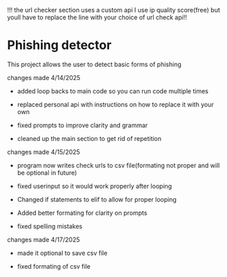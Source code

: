 !!! the url checker section uses a custom api I use ip quality score(free) but youll have to replace the line with your choice of url check api!!

# Phishing detector
This project  allows the user to detect basic forms of phishing

changes made 4/14/2025

* added loop backs to main code so you can run code multiple times

* replaced personal api with instructions on how to replace it with your own

* fixed prompts to improve clarity and grammar

* cleaned up the main section to get rid of repetition

changes made 4/15/2025

  * program now writes check urls to csv file(formating not proper and will be optional in future)

  * fixed userinput so it would work properly after looping

  * Changed if statements to elif to allow for proper looping

  * Added better formating for clarity on prompts

  * fixed spelling mistakes

changes made 4/17/2025

  * made it optional to save csv file

  * fixed formating of csv file
